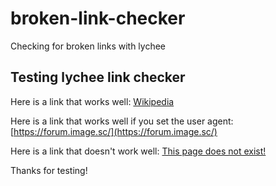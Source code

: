 # broken-link-checker
Checking for broken links with lychee

## Testing lychee link checker

Here is a link that works well: [Wikipedia](https://www.wikipedia.org/)

Here is a link that works well if you set the user agent: [https://forum.image.sc/](https://forum.image.sc/)

Here is a link that doesn't work well: [This page does not exist!](https://dask.org/this-link-does-not-exist)

Thanks for testing!
